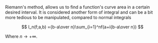 Riemann's method, allows us to find a function's curve area in a certain desired interval. It is considered another form of integral and can be a bit more tedious to be manipulated, compared to normal integrals

$$
I_n(f;a,b) ={b-a\over n}\sum_{i=1}^nf(a+i{b-a\over n})
$$

Where $n \to +\infty$.